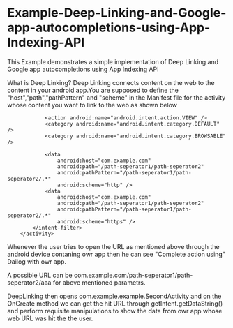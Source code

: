 # Example-Deep-Linking-and-Google-app-autocompletions-using-App-Indexing-API
This Example demonstrates a simple implementation of Deep Linking and Google app autocompletions using App Indexing API

What is Deep Linking?
Deep Linking connects content on the web to the content in your android app.You are supposed to define the "host","path","pathPattern" and "scheme" in the Manifest file for the activity whose content you want to link to the web as shown below

 <activity android:name="com.example.example.SecondActivity">
             <intent-filter>
                
                <action android:name="android.intent.action.VIEW" />
                <category android:name="android.intent.category.DEFAULT" />
                <category android:name="android.intent.category.BROWSABLE" />

                <data
                    android:host="com.example.com"
                    android:path="/path-seperator1/path-seperator2"
                    android:pathPattern="/path-seperator1/path-seperator2/.*"
                    android:scheme="http" />
                <data
                    android:host="com.example.com"
                    android:path="/path-seperator1/path-seperator2"
                    android:pathPattern="/path-seperator1/path-seperator2/.*"
                    android:scheme="https" />
            </intent-filter>
        </activity>
  
  Whenever the user tries to open the URL as mentioned above through the android device contaning owr app then he can see "Complete action using" Dailog with owr app.
  
  A possible URL can be com.example.com/path-seperator1/path-seperator2/aaa for above mentioned parametrs.
  
  DeepLinking then opens com.example.example.SecondActivity and on the OnCreate method we can get the hit URL through getIntent.getDataString() and perform requisite manipulations to show the data from owr app whose web URL was hit the the user.
  

